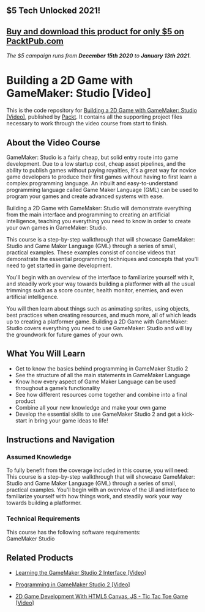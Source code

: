 ## $5 Tech Unlocked 2021!
[Buy and download this product for only $5 on PacktPub.com](https://www.packtpub.com/)
-----
*The $5 campaign         runs from __December 15th 2020__ to __January 13th 2021.__*

# Building a 2D Game with GameMaker: Studio [Video]
This is the code repository for [Building a 2D Game with GameMaker: Studio [Video]](https://www.packtpub.com/game-development/building-2d-game-gamemaker-studio-video?utm_source=github&utm_medium=repository&utm_campaign=9781783558766), published by [Packt](https://www.packtpub.com/?utm_source=github). It contains all the supporting project files necessary to work through the video course from start to finish.
## About the Video Course
GameMaker: Studio is a fairly cheap, but solid entry route into game development. Due to a low startup cost, cheap asset pipelines, and the ability to publish games without paying royalties, it's a great way for novice game developers to produce their first games without having to first learn a complex programming language. An inbuilt and easy-to-understand programming language called Game Maker Language (GML) can be used to program your games and create advanced systems with ease.

Building a 2D Game with GameMaker: Studio will demonstrate everything from the main interface and programming to creating an artificial intelligence, teaching you everything you need to know in order to create your own games in GameMaker: Studio.

This course is a step-by-step walkthrough that will showcase GameMaker: Studio and Game Maker Language (GML) through a series of small, practical examples. These examples consist of concise videos that demonstrate the essential programming techniques and concepts that you'll need to get started in game development.

You'll begin with an overview of the interface to familiarize yourself with it, and steadily work your way towards building a platformer with all the usual trimmings such as a score counter, health monitor, enemies, and even artificial intelligence.

You will then learn about things such as animating sprites, using objects, best practices when creating resources, and much more, all of which leads up to creating a platformer game. 
Building a 2D Game with GameMaker: Studio covers everything you need to use GameMaker: Studio and will lay the groundwork for future games of your own.

<H2>What You Will Learn</H2>
<DIV class=book-info-will-learn-text>
<UL>
<LI>Get to know the basics behind programming in GameMaker Studio 2 
<LI>See the structure of all the main statements in GameMaker Language 
<LI>Know how every aspect of Game Maker Language can be used throughout a game’s functionality 
<LI>See how different resources come together and combine into a final product 
<LI>Combine all your new knowledge and make your own game 
<LI>Develop the essential skills to use GameMaker Studio 2 and get a kick-start in bring your game ideas to life! </LI></UL></DIV>

## Instructions and Navigation
### Assumed Knowledge
To fully benefit from the coverage included in this course, you will need:<br/>
This course is a step-by-step walkthrough that will showcase GameMaker: Studio and Game Maker Language (GML) through a series of small, practical examples. You'll begin with an overview of the UI and interface to familiarize yourself with how things work, and steadily work your way towards building a platformer.
### Technical Requirements
This course has the following software requirements:<br/>
GameMaker Studio

## Related Products
* [Learning the GameMaker Studio 2 Interface [Video]](https://www.packtpub.com/application-development/learning-gamemaker-studio-2-interface-video?utm_source=github&utm_medium=repository&utm_campaign=9781787285934)

* [Programming in GameMaker Studio 2 [Video]](https://www.packtpub.com/application-development/programming-gamemaker-studio-2-video?utm_source=github&utm_medium=repository&utm_campaign=9781787283725)

* [2D Game Development With HTML5 Canvas, JS - Tic Tac Toe Game [Video]](https://www.packtpub.com/application-development/2d-game-development-html5-canvas-js-tic-tac-toe-game-video?utm_source=github&utm_medium=repository&utm_campaign=9781838646646)

